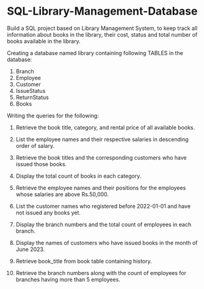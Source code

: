 # SQL-Library-Management-Database

Build a SQL project based on Library Management System, to keep track all information about books in the library, their cost, status and total number of books available in the library.

Creating a database named library containing following TABLES in the database:
1. Branch
2. Employee
3. Customer
4. IssueStatus
5. ReturnStatus
6. Books

Writing the queries for the following:
1. Retrieve the book title, category, and rental price of all available
books.
2. List the employee names and their respective salaries in descending
order of salary.
3. Retrieve the book titles and the corresponding customers who have
issued those books.
4. Display the total count of books in each category.
5. Retrieve the employee names and their positions for the employees
whose salaries are above Rs.50,000.
6. List the customer names who registered before 2022-01-01 and have
not issued any books yet.

7. Display the branch numbers and the total count of employees in each
branch.
8. Display the names of customers who have issued books in the month
of June 2023.
9. Retrieve book_title from book table containing history.
10. Retrieve the branch numbers along with the count of employees for
branches having more than 5 employees.
